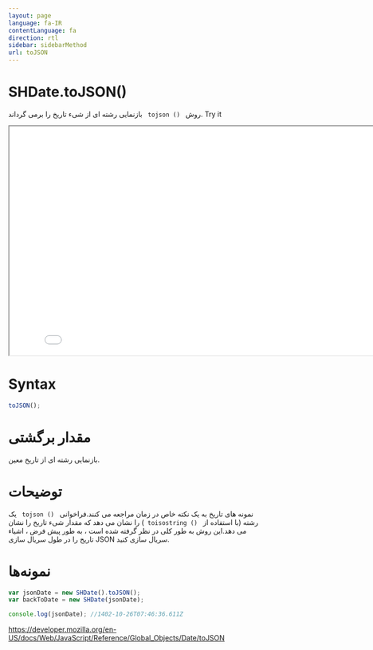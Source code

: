 ```yaml
---
layout: page
language: fa-IR
contentLanguage: fa
direction: rtl
sidebar: sidebarMethod
url: toJSON
---
```


# SHDate.toJSON()

روش <code dir = "ltr"> tojson () </code> بازنمایی رشته ای از شیء تاریخ را برمی گرداند.
Try it

<iframe style="width: 830px; height: 460px;" src="/SHDateTime-js/examples/live.html?function=toJSON" title="MDN Web Docs Interactive Example" loading="lazy"></iframe>
<br/>

# Syntax

```js
toJSON();
```

# مقدار برگشتی

بازنمایی رشته ای از تاریخ معین.

# توضیحات

نمونه های تاریخ به یک نکته خاص در زمان مراجعه می کنند.فراخوانی <code dir = "ltr"> tojson () </code> یک رشته (با استفاده از <code dir = "ltr"> toisostring () </code>) را نشان می دهد که مقدار شیء تاریخ را نشان می دهد.این روش به طور کلی در نظر گرفته شده است ، به طور پیش فرض ، اشیاء تاریخ را در طول سریال سازی JSON سریال سازی کنید.

# نمونه‌ها

```js
var jsonDate = new SHDate().toJSON();
var backToDate = new SHDate(jsonDate);

console.log(jsonDate); //1402-10-26T07:46:36.611Z
```

https://developer.mozilla.org/en-US/docs/Web/JavaScript/Reference/Global_Objects/Date/toJSON
